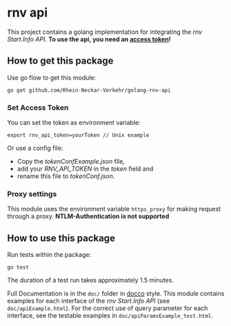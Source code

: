 # rnv api
This project contains a golang implementation for integrating the *rnv Start.Info API*. __To use the api, you need an [access token](https://opendata.rnv-online.de/startinfo-api)!__

## How to get this package
Use go flow to get this module:
```
go get github.com/Rhein-Neckar-Verkehr/golang-rnv-api
```

### Set Access Token
You can set the token as environment variable:
```
export rnv_api_token=yourToken // Unix example
```
Or use a config file:
* Copy the *tokenConfExample.json* file,
* add your *RNV_API_TOKEN* in the *token* field and
* rename this file to *tokenConf.json*.

### Proxy settings
This module uses the environment variable ```https_proxy``` for making request through a proxy. __NTLM-Authentication is not supported__

## How to use this package
Run tests within the package:
```
go test
```
The duration of a test run takes approximately 1.5 minutes.


Full Documentation is in the ```doc/``` folder in [docco](github.com/dhconnelly/docgo) style.
This module contains examples for each interface of the *rnv Start.Info API* (see ```doc/apiExample.html```).
For the correct use of query parameter for each interface, see the testable examples in ```doc/apiParamsExample_test.html```.
